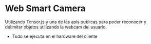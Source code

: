 # Web Smart Camera

Utilizando Tensor.js y una de las apis publicas para poder reconocer y delimitar objetos utilizando la webcam del usuario.

- Todo se ejecuta en el hardware del cliente